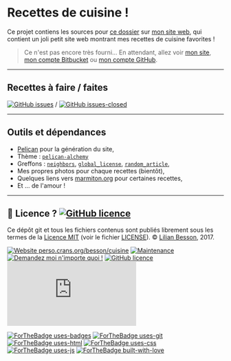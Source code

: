 # Recettes de cuisine !

Ce projet contiens les sources pour [ce dossier](http://perso.crans.org/besson/cuisine/) sur [mon site web](http://perso.crans.org/besson/), qui contient un joli petit site web montrant mes recettes de cuisine favorites !

> Ce n'est pas encore très fourni...
> En attendant, allez voir [mon site](http://perso.crans.org/besson/), [mon compte Bitbucket](https://bitbucket.org/lbesson/) ou [mon compte GitHub](https://github.com/Naereen/).

----

## Recettes à faire / faites
[![GitHub issues](https://img.shields.io/github/issues/Naereen/cuisine.svg)](https://GitHub.com/Naereen/cuisine/issues/) / [![GitHub issues-closed](https://img.shields.io/github/issues-closed/Naereen/cuisine.svg)](https://GitHub.com/Naereen/cuisine/issues/)

----

## Outils et dépendances

- [Pelican](http://getpelican.com/) pour la génération du site,
- Thème : [`pelican-alchemy`](https://nairobilug.github.io/pelican-alchemy/)
- Greffons : [`neighbors`](https://github.com/getpelican/pelican-plugins/tree/master/neighbors), [`global_license`](https://github.com/getpelican/pelican-plugins/tree/master/global_license), [`random_article`](https://github.com/getpelican/pelican-plugins/tree/master/random_article),
- Mes propres photos pour chaque recettes (bientôt),
- Quelques liens vers [marmiton.org](http://marmiton.org/) pour certaines recettes,
- Et ... de l'amour !

----

## :scroll: Licence ? [![GitHub licence](https://img.shields.io/github/license/Naereen/slides.svg)](https://github.com/Naereen/cuisine/blob/master/LICENSE)
Ce dépôt git et tous les fichiers contenus sont publiés librement sous les termes de la [Licence MIT](https://lbesson.mit-license.org/) (voir le fichier [LICENSE](LICENSE)).
© [Lilian Besson](https://GitHub.com/Naereen), 2017.

[![Website perso.crans.org/besson/cuisine](https://img.shields.io/website-up-down-green-red/http/perso.crans.org.svg)](http://perso.crans.org/besson/cuisine/)
[![Maintenance](https://img.shields.io/badge/Maintained%3F-yes-green.svg)](https://GitHub.com/Naereen/cuisine/graphs/commit-activity)
[![Demandez moi n'importe quoi !](https://img.shields.io/badge/Demandez%20moi-n'%20importe%20quoi-1abc9c.svg)](https://GitHub.com/Naereen/ama.fr)
[![GitHub licence](https://img.shields.io/github/license/Naereen/slides.svg)](https://github.com/Naereen/cuisine/blob/master/LICENSE)
[![Analytics](https://ga-beacon.appspot.com/UA-38514290-17/github.com/Naereen/cuisine/README.md?pixel)](https://GitHub.com/Naereen/cuisine/)

[![ForTheBadge uses-badges](http://ForTheBadge.com/images/badges/uses-badges.svg)](http://ForTheBadge.com)
[![ForTheBadge uses-git](http://ForTheBadge.com/images/badges/uses-git.svg)](https://GitHub.com/)
[![ForTheBadge uses-html](http://ForTheBadge.com/images/badges/uses-html.svg)](http://ForTheBadge.com)
[![ForTheBadge uses-css](http://ForTheBadge.com/images/badges/uses-css.svg)](http://ForTheBadge.com)
[![ForTheBadge uses-js](http://ForTheBadge.com/images/badges/uses-js.svg)](http://ForTheBadge.com)
[![ForTheBadge built-with-love](http://ForTheBadge.com/images/badges/built-with-love.svg)](https://GitHub.com/Naereen/)
